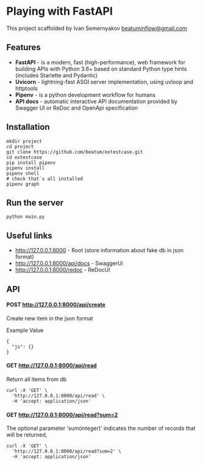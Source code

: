 # Playing with FastAPI
This project scaffolded by Ivan Semernyakov beatuminflow@gmail.com

## Features
- **FastAPI** - is a modern, fast (high-performance), web framework for building APIs with Python 3.6+ based on standard Python type hints (includes Starlette and Pydantic)
- **Uvicorn** - lightning-fast ASGI server implementation, using uvloop and httptools
- **Pipenv** - is a python development workflow for humans
- **API docs** - automatic interactive API documentation provided by Swagger UI or ReDoc and OpenApi specification

## Installation
```
mkdir project
cd project
git clone https://github.com/beatum/extestcase.git
cd extestcase
pip install pipenv
pipenv install
pipenv shell
# check that`s all installed
pipenv graph

```

## Run the server
```
python main.py
```

## Useful links

* http://127.0.0.1:8000 - Root (store information about fake db in json format)
* http://127.0.0.1:8000/api/docs - SwaggerUi
* http://127.0.0.1:8000/redoc - ReDocUI

## API

#### POST http://127.0.0.1:8000/api/create
Create new item in the json format

Example Value
```
{
  "js": {}
}
```
#### GET http://127.0.0.1:8000/api/read
Return all items from db
```
curl -X 'GET' \
  'http://127.0.0.1:8000/api/read' \
  -H 'accept: application/json'
```
#### GET http://127.0.0.1:8000/api/read?sum=2
The optional parameter 'sum(integer)' indicates the number of records that will be returned,
```
curl -X 'GET' \
  'http://127.0.0.1:8000/api/read?sum=2' \
  -H 'accept: application/json'
```

